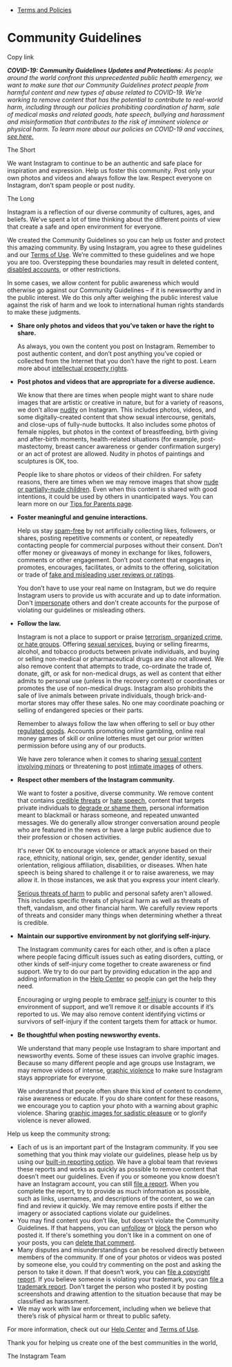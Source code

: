 *   [Terms and Policies](https://help.instagram.com/1417489251945243/?helpref=breadcrumb)

Community Guidelines
====================

Copy link

_**COVID-19: Community Guidelines Updates and Protections:** As people around the world confront this unprecedented public health emergency, we want to make sure that our Community Guidelines protect people from harmful content and new types of abuse related to COVID-19. We’re working to remove content that has the potential to contribute to real-world harm, including through our policies prohibiting coordination of harm, sale of medical masks and related goods, hate speech, bullying and harassment and misinformation that contributes to the risk of imminent violence or physical harm. To learn more about our policies on COVID-19 and vaccines, [see here.](https://help.instagram.com/697825587576762?helpref=faq_content)_

The Short

We want Instagram to continue to be an authentic and safe place for inspiration and expression. Help us foster this community. Post only your own photos and videos and always follow the law. Respect everyone on Instagram, don’t spam people or post nudity.

The Long

Instagram is a reflection of our diverse community of cultures, ages, and beliefs. We’ve spent a lot of time thinking about the different points of view that create a safe and open environment for everyone.

We created the Community Guidelines so you can help us foster and protect this amazing community. By using Instagram, you agree to these guidelines and our [Terms of Use](https://www.instagram.com/legal/terms). We’re committed to these guidelines and we hope you are too. Overstepping these boundaries may result in deleted content, [disabled accounts](https://help.instagram.com/366993040048856?helpref=faq_content), or other restrictions.

In some cases, we allow content for public awareness which would otherwise go against our Community Guidelines – if it is newsworthy and in the public interest. We do this only after weighing the public interest value against the risk of harm and we look to international human rights standards to make these judgments.

*   **Share only photos and videos that you’ve taken or have the right to share.**
    
    As always, you own the content you post on Instagram. Remember to post authentic content, and don’t post anything you’ve copied or collected from the Internet that you don’t have the right to post. Learn more about [intellectual property rights](https://help.instagram.com/126382350847838?helpref=faq_content).
    
*   **Post photos and videos that are appropriate for a diverse audience.**
    
    We know that there are times when people might want to share nude images that are artistic or creative in nature, but for a variety of reasons, we don’t allow [nudity](https://l.instagram.com/?u=https%3A%2F%2Fwww.facebook.com%2Fcommunitystandards%2Fadult_nudity_sexual_activity&e=AT1N78bcocAPfpfUeezjXErSi_heyd-VyoQr9Q2CjkUZPoo5O9sqLt9DDUQ6CQK6K1y8fJKME8LL6Qmm45yXMUcqYly4VbmDdUCE15TVudLIXrgNNegUvGSfii3kjQpzGTXxPAjH4LAuU79-3EDfclHajH49D2nLumfa8Q) on Instagram. This includes photos, videos, and some digitally-created content that show sexual intercourse, genitals, and close-ups of fully-nude buttocks. It also includes some photos of female nipples, but photos in the context of breastfeeding, birth giving and after-birth moments, health-related situations (for example, post-mastectomy, breast cancer awareness or gender confirmation surgery) or an act of protest are allowed. Nudity in photos of paintings and sculptures is OK, too.
    
    People like to share photos or videos of their children. For safety reasons, there are times when we may remove images that show [nude or partially-nude children](https://l.instagram.com/?u=https%3A%2F%2Fwww.facebook.com%2Fcommunitystandards%2Fchild_nudity_sexual_exploitation&e=AT1N78bcocAPfpfUeezjXErSi_heyd-VyoQr9Q2CjkUZPoo5O9sqLt9DDUQ6CQK6K1y8fJKME8LL6Qmm45yXMUcqYly4VbmDdUCE15TVudLIXrgNNegUvGSfii3kjQpzGTXxPAjH4LAuU79-3EDfclHajH49D2nLumfa8Q). Even when this content is shared with good intentions, it could be used by others in unanticipated ways. You can learn more on our [Tips for Parents page](https://help.instagram.com/154475974694511/?helpref=faq_content).
    
*   **Foster meaningful and genuine interactions.**
    
    Help us stay [spam-free](https://l.instagram.com/?u=https%3A%2F%2Fwww.facebook.com%2Fcommunitystandards%2Fspam&e=AT1N78bcocAPfpfUeezjXErSi_heyd-VyoQr9Q2CjkUZPoo5O9sqLt9DDUQ6CQK6K1y8fJKME8LL6Qmm45yXMUcqYly4VbmDdUCE15TVudLIXrgNNegUvGSfii3kjQpzGTXxPAjH4LAuU79-3EDfclHajH49D2nLumfa8Q) by not artificially collecting likes, followers, or shares, posting repetitive comments or content, or repeatedly contacting people for commercial purposes without their consent. Don’t offer money or giveaways of money in exchange for likes, followers, comments or other engagement. Don’t post content that engages in, promotes, encourages, facilitates, or admits to the offering, solicitation or trade of [fake and misleading user reviews or ratings](https://l.instagram.com/?u=https%3A%2F%2Fwww.facebook.com%2Fcommunitystandards%2Ffraud_deception&e=AT1N78bcocAPfpfUeezjXErSi_heyd-VyoQr9Q2CjkUZPoo5O9sqLt9DDUQ6CQK6K1y8fJKME8LL6Qmm45yXMUcqYly4VbmDdUCE15TVudLIXrgNNegUvGSfii3kjQpzGTXxPAjH4LAuU79-3EDfclHajH49D2nLumfa8Q).
    
    You don’t have to use your real name on Instagram, but we do require Instagram users to provide us with accurate and up to date information. Don't [impersonate](https://l.instagram.com/?u=https%3A%2F%2Fwww.facebook.com%2Fcommunitystandards%2Fmisrepresentation&e=AT1N78bcocAPfpfUeezjXErSi_heyd-VyoQr9Q2CjkUZPoo5O9sqLt9DDUQ6CQK6K1y8fJKME8LL6Qmm45yXMUcqYly4VbmDdUCE15TVudLIXrgNNegUvGSfii3kjQpzGTXxPAjH4LAuU79-3EDfclHajH49D2nLumfa8Q) others and don't create accounts for the purpose of violating our guidelines or misleading others.
    
*   **Follow the law.**
    
    Instagram is not a place to support or praise [terrorism, organized crime, or hate groups](https://l.instagram.com/?u=https%3A%2F%2Fwww.facebook.com%2Fcommunitystandards%2Fdangerous_individuals_organizations&e=AT1N78bcocAPfpfUeezjXErSi_heyd-VyoQr9Q2CjkUZPoo5O9sqLt9DDUQ6CQK6K1y8fJKME8LL6Qmm45yXMUcqYly4VbmDdUCE15TVudLIXrgNNegUvGSfii3kjQpzGTXxPAjH4LAuU79-3EDfclHajH49D2nLumfa8Q). Offering [sexual services](https://l.instagram.com/?u=https%3A%2F%2Fwww.facebook.com%2Fcommunitystandards%2Fsexual_solicitation&e=AT1N78bcocAPfpfUeezjXErSi_heyd-VyoQr9Q2CjkUZPoo5O9sqLt9DDUQ6CQK6K1y8fJKME8LL6Qmm45yXMUcqYly4VbmDdUCE15TVudLIXrgNNegUvGSfii3kjQpzGTXxPAjH4LAuU79-3EDfclHajH49D2nLumfa8Q), buying or selling firearms, alcohol, and tobacco products between private individuals, and buying or selling non-medical or pharmaceutical drugs are also not allowed. We also remove content that attempts to trade, co-ordinate the trade of, donate, gift, or ask for non-medical drugs, as well as content that either admits to personal use (unless in the recovery context) or coordinates or promotes the use of non-medical drugs. Instagram also prohibits the sale of live animals between private individuals, though brick-and-mortar stores may offer these sales. No one may coordinate poaching or selling of endangered species or their parts.
    
    Remember to always follow the law when offering to sell or buy other [regulated goods](https://l.instagram.com/?u=https%3A%2F%2Fwww.facebook.com%2Fcommunitystandards%2Fregulated_goods&e=AT1N78bcocAPfpfUeezjXErSi_heyd-VyoQr9Q2CjkUZPoo5O9sqLt9DDUQ6CQK6K1y8fJKME8LL6Qmm45yXMUcqYly4VbmDdUCE15TVudLIXrgNNegUvGSfii3kjQpzGTXxPAjH4LAuU79-3EDfclHajH49D2nLumfa8Q). Accounts promoting online gambling, online real money games of skill or online lotteries must get our prior written permission before using any of our products.
    
    We have zero tolerance when it comes to sharing [sexual content involving minors](https://l.instagram.com/?u=https%3A%2F%2Fwww.facebook.com%2Fcommunitystandards%2Fchild_nudity_sexual_exploitation&e=AT1N78bcocAPfpfUeezjXErSi_heyd-VyoQr9Q2CjkUZPoo5O9sqLt9DDUQ6CQK6K1y8fJKME8LL6Qmm45yXMUcqYly4VbmDdUCE15TVudLIXrgNNegUvGSfii3kjQpzGTXxPAjH4LAuU79-3EDfclHajH49D2nLumfa8Q) or threatening to post [intimate images](https://l.instagram.com/?u=https%3A%2F%2Fwww.facebook.com%2Fcommunitystandards%2Fsexual_exploitation_adults&e=AT1N78bcocAPfpfUeezjXErSi_heyd-VyoQr9Q2CjkUZPoo5O9sqLt9DDUQ6CQK6K1y8fJKME8LL6Qmm45yXMUcqYly4VbmDdUCE15TVudLIXrgNNegUvGSfii3kjQpzGTXxPAjH4LAuU79-3EDfclHajH49D2nLumfa8Q) of others.
    
*   **Respect other members of the Instagram community.**
    
    We want to foster a positive, diverse community. We remove content that contains [credible threats](https://l.instagram.com/?u=https%3A%2F%2Fwww.facebook.com%2Fcommunitystandards%2Fcredible_violence&e=AT1N78bcocAPfpfUeezjXErSi_heyd-VyoQr9Q2CjkUZPoo5O9sqLt9DDUQ6CQK6K1y8fJKME8LL6Qmm45yXMUcqYly4VbmDdUCE15TVudLIXrgNNegUvGSfii3kjQpzGTXxPAjH4LAuU79-3EDfclHajH49D2nLumfa8Q) or [hate speech](https://l.instagram.com/?u=https%3A%2F%2Fwww.facebook.com%2Fcommunitystandards%2Fhate_speech&e=AT1N78bcocAPfpfUeezjXErSi_heyd-VyoQr9Q2CjkUZPoo5O9sqLt9DDUQ6CQK6K1y8fJKME8LL6Qmm45yXMUcqYly4VbmDdUCE15TVudLIXrgNNegUvGSfii3kjQpzGTXxPAjH4LAuU79-3EDfclHajH49D2nLumfa8Q), content that targets private individuals to [degrade or shame them](https://l.instagram.com/?u=https%3A%2F%2Fwww.facebook.com%2Fcommunitystandards%2Fbullying&e=AT1N78bcocAPfpfUeezjXErSi_heyd-VyoQr9Q2CjkUZPoo5O9sqLt9DDUQ6CQK6K1y8fJKME8LL6Qmm45yXMUcqYly4VbmDdUCE15TVudLIXrgNNegUvGSfii3kjQpzGTXxPAjH4LAuU79-3EDfclHajH49D2nLumfa8Q), personal information meant to blackmail or harass someone, and repeated unwanted messages. We do generally allow stronger conversation around people who are featured in the news or have a large public audience due to their profession or chosen activities.
    
    It's never OK to encourage violence or attack anyone based on their race, ethnicity, national origin, sex, gender, gender identity, sexual orientation, religious affiliation, disabilities, or diseases. When hate speech is being shared to challenge it or to raise awareness, we may allow it. In those instances, we ask that you express your intent clearly.
    
    [Serious threats of harm](https://l.instagram.com/?u=https%3A%2F%2Fwww.facebook.com%2Fcommunitystandards%2Fcredible_violence&e=AT1N78bcocAPfpfUeezjXErSi_heyd-VyoQr9Q2CjkUZPoo5O9sqLt9DDUQ6CQK6K1y8fJKME8LL6Qmm45yXMUcqYly4VbmDdUCE15TVudLIXrgNNegUvGSfii3kjQpzGTXxPAjH4LAuU79-3EDfclHajH49D2nLumfa8Q) to public and personal safety aren't allowed. This includes specific threats of physical harm as well as threats of theft, vandalism, and other financial harm. We carefully review reports of threats and consider many things when determining whether a threat is credible.
    
*   **Maintain our supportive environment by not glorifying self-injury.**
    
    The Instagram community cares for each other, and is often a place where people facing difficult issues such as eating disorders, cutting, or other kinds of self-injury come together to create awareness or find support. We try to do our part by providing education in the app and adding information in the [Help Center](https://help.instagram.com/) so people can get the help they need.
    
    Encouraging or urging people to embrace [self-injury](https://l.instagram.com/?u=https%3A%2F%2Fwww.facebook.com%2Fcommunitystandards%2Fsuicide_self_injury_violence&e=AT1N78bcocAPfpfUeezjXErSi_heyd-VyoQr9Q2CjkUZPoo5O9sqLt9DDUQ6CQK6K1y8fJKME8LL6Qmm45yXMUcqYly4VbmDdUCE15TVudLIXrgNNegUvGSfii3kjQpzGTXxPAjH4LAuU79-3EDfclHajH49D2nLumfa8Q) is counter to this environment of support, and we’ll remove it or disable accounts if it’s reported to us. We may also remove content identifying victims or survivors of self-injury if the content targets them for attack or humor.
    
*   **Be thoughtful when posting newsworthy events.**
    
    We understand that many people use Instagram to share important and newsworthy events. Some of these issues can involve graphic images. Because so many different people and age groups use Instagram, we may remove videos of intense, [graphic violence](https://l.instagram.com/?u=https%3A%2F%2Fwww.facebook.com%2Fcommunitystandards%2Fgraphic_violence&e=AT1N78bcocAPfpfUeezjXErSi_heyd-VyoQr9Q2CjkUZPoo5O9sqLt9DDUQ6CQK6K1y8fJKME8LL6Qmm45yXMUcqYly4VbmDdUCE15TVudLIXrgNNegUvGSfii3kjQpzGTXxPAjH4LAuU79-3EDfclHajH49D2nLumfa8Q) to make sure Instagram stays appropriate for everyone.
    
    We understand that people often share this kind of content to condemn, raise awareness or educate. If you do share content for these reasons, we encourage you to caption your photo with a warning about graphic violence. Sharing [graphic images for sadistic pleasure](https://l.instagram.com/?u=https%3A%2F%2Fwww.facebook.com%2Fcommunitystandards%2Fcruel_insensitive&e=AT1N78bcocAPfpfUeezjXErSi_heyd-VyoQr9Q2CjkUZPoo5O9sqLt9DDUQ6CQK6K1y8fJKME8LL6Qmm45yXMUcqYly4VbmDdUCE15TVudLIXrgNNegUvGSfii3kjQpzGTXxPAjH4LAuU79-3EDfclHajH49D2nLumfa8Q) or to glorify violence is never allowed.
    

Help us keep the community strong:

*   Each of us is an important part of the Instagram community. If you see something that you think may violate our guidelines, please help us by using our [built-in reporting option](https://help.instagram.com/165828726894770?helpref=faq_content). We have a global team that reviews these reports and works as quickly as possible to remove content that doesn’t meet our guidelines. Even if you or someone you know doesn’t have an Instagram account, you can still [file a report](https://help.instagram.com/contact/383679321740945). When you complete the report, try to provide as much information as possible, such as links, usernames, and descriptions of the content, so we can find and review it quickly. We may remove entire posts if either the imagery or associated captions violate our guidelines.
*   You may find content you don’t like, but doesn’t violate the Community Guidelines. If that happens, you can [unfollow](https://help.instagram.com/286340048138725?helpref=faq_content) or [block](https://help.instagram.com/426700567389543/?helpref=faq_content) the person who posted it. If there's something you don't like in a comment on one of your posts, you can [delete that comment](https://help.instagram.com/289098941190483?helpref=faq_content).
*   Many disputes and misunderstandings can be resolved directly between members of the community. If one of your photos or videos was posted by someone else, you could try commenting on the post and asking the person to take it down. If that doesn’t work, you can [file a copyright report](https://help.instagram.com/126382350847838?helpref=faq_content). If you believe someone is violating your trademark, you can [file a trademark report](https://help.instagram.com/222826637847963?helpref=faq_content). Don't target the person who posted it by posting screenshots and drawing attention to the situation because that may be classified as harassment.
*   We may work with law enforcement, including when we believe that there’s risk of physical harm or threat to public safety.

For more information, check out our [Help Center](https://help.instagram.com/) and [Terms of Use](https://l.instagram.com/?u=http%3A%2F%2Finstagram.com%2Flegal%2Fterms%2F%23&e=AT1N78bcocAPfpfUeezjXErSi_heyd-VyoQr9Q2CjkUZPoo5O9sqLt9DDUQ6CQK6K1y8fJKME8LL6Qmm45yXMUcqYly4VbmDdUCE15TVudLIXrgNNegUvGSfii3kjQpzGTXxPAjH4LAuU79-3EDfclHajH49D2nLumfa8Q).

Thank you for helping us create one of the best communities in the world,

The Instagram Team